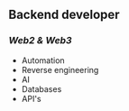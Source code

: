 ## **Backend developer**
### *Web2 & Web3*

- Automation
- Reverse engineering
- AI
- Databases
- API's



